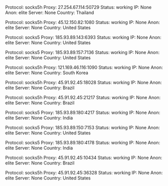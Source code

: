 Protocol: socks5h
Proxy: 27.254.67.114:50729
Status: working
IP: None
Anon: elite
Server: None
Country: Thailand

Protocol: socks5h
Proxy: 45.12.150.82:1080
Status: working
IP: None
Anon: elite
Server: None
Country: United States

Protocol: socks5
Proxy: 185.93.89.143:6393
Status: working
IP: None
Anon: elite
Server: None
Country: United States

Protocol: socks5
Proxy: 185.93.89.157:7136
Status: working
IP: None
Anon: elite
Server: None
Country: United States

Protocol: socks5h
Proxy: 121.169.46.116:1090
Status: working
IP: None
Anon: elite
Server: None
Country: South Korea

Protocol: socks5h
Proxy: 45.91.92.45:18028
Status: working
IP: None
Anon: elite
Server: None
Country: Brazil

Protocol: socks5h
Proxy: 45.91.92.45:21217
Status: working
IP: None
Anon: elite
Server: None
Country: Brazil

Protocol: socks5
Proxy: 185.93.89.180:4217
Status: working
IP: None
Anon: elite
Server: None
Country: India

Protocol: socks5
Proxy: 185.93.89.150:7153
Status: working
IP: None
Anon: elite
Server: None
Country: United States

Protocol: socks5
Proxy: 185.93.89.180:4178
Status: working
IP: None
Anon: elite
Server: None
Country: India

Protocol: socks5h
Proxy: 45.91.92.45:10434
Status: working
IP: None
Anon: elite
Server: None
Country: Brazil

Protocol: socks5h
Proxy: 45.91.92.45:36328
Status: working
IP: None
Anon: elite
Server: None
Country: United States

